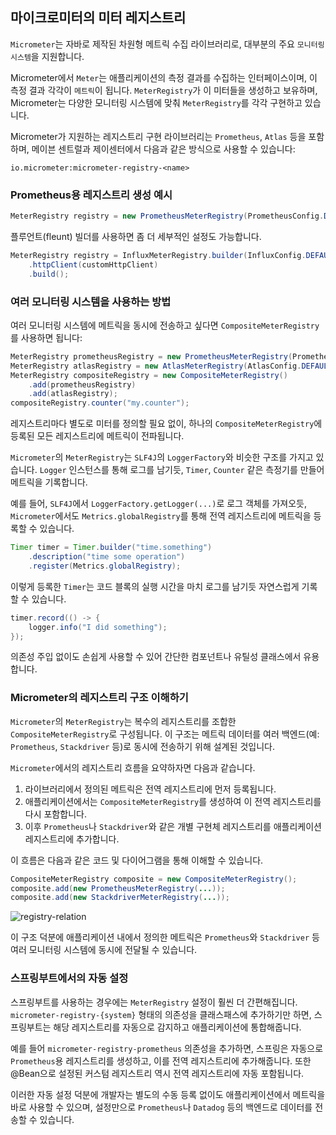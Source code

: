 ## 마이크로미터의 미터 레지스트리

`Micrometer`는 자바로 제작된 차원형 메트릭 수집 라이브러리로, 대부분의 주요 `모니터링 시스템`을 지원합니다.

Micrometer에서 `Meter`는 애플리케이션의 측정 결과를 수집하는 인터페이스이며, 이 측정 결과 각각이 `메트릭`이 됩니다. `MeterRegistry`가 이 미터들을 생성하고 보유하며, Micrometer는 다양한 모니터링 시스템에 맞춰 `MeterRegistry`를 각각 구현하고 있습니다.

Micrometer가 지원하는 레지스트리 구현 라이브러리는 `Prometheus`, `Atlas` 등을 포함하며, 메이븐 센트럴과 제이센터에서 다음과 같은 방식으로 사용할 수 있습니다:

```
io.micrometer:micrometer-registry-<name>
```


### Prometheus용 레지스트리 생성 예시

```java
MeterRegistry registry = new PrometheusMeterRegistry(PrometheusConfig.DEFAULT);
```

플루언트(fleunt) 빌더를 사용하면 좀 더 세부적인 설정도 가능합니다.

```java
MeterRegistry registry = InfluxMeterRegistry.builder(InfluxConfig.DEFAULT)
    .httpClient(customHttpClient)
    .build();
```

### 여러 모니터링 시스템을 사용하는 방법

여러 모니터링 시스템에 메트릭을 동시에 전송하고 싶다면 `CompositeMeterRegistry`를 사용하면 됩니다:

```java
MeterRegistry prometheusRegistry = new PrometheusMeterRegistry(PrometheusConfig.DEFAULT);
MeterRegistry atlasRegistry = new AtlasMeterRegistry(AtlasConfig.DEFAULT);
MeterRegistry compositeRegistry = new CompositeMeterRegistry()
    .add(prometheusRegistry)
    .add(atlasRegistry);
compositeRegistry.counter("my.counter");
```

레지스트리마다 별도로 미터를 정의할 필요 없이, 하나의 `CompositeMeterRegistry`에 등록된 모든 레지스트리에 메트릭이 전파됩니다.

`Micrometer`의 `MeterRegistry`는 `SLF4J`의 `LoggerFactory`와 비슷한 구조를 가지고 있습니다. `Logger` 인스턴스를 통해 로그를 남기듯, `Timer`, `Counter` 같은 측정기를 만들어 메트릭을 기록합니다.

예를 들어, `SLF4J`에서 `LoggerFactory.getLogger(...)`로 로그 객체를 가져오듯, `Micrometer`에서도 `Metrics.globalRegistry`를 통해 전역 레지스트리에 메트릭을 등록할 수 있습니다.

```java
Timer timer = Timer.builder("time.something")
    .description("time some operation")
    .register(Metrics.globalRegistry);
```

이렇게 등록한 `Timer`는 코드 블록의 실행 시간을 마치 로그를 남기듯 자연스럽게 기록할 수 있습니다.

```java
timer.record(() -> {
    logger.info("I did something");
});
```

의존성 주입 없이도 손쉽게 사용할 수 있어 간단한 컴포넌트나 유틸성 클래스에서 유용합니다.

### Micrometer의 레지스트리 구조 이해하기

`Micrometer`의 `MeterRegistry`는 복수의 레지스트리를 조합한 `CompositeMeterRegistry`로 구성됩니다. 이 구조는 메트릭 데이터를 여러 백엔드(예: `Prometheus`, `Stackdriver` 등)로 동시에 전송하기 위해 설계된 것입니다.

`Micrometer`에서의 레지스트리 흐름을 요약하자면 다음과 같습니다.

1. 라이브러리에서 정의된 메트릭은 전역 레지스트리에 먼저 등록됩니다.
2. 애플리케이션에서는 `CompositeMeterRegistry`를 생성하여 이 전역 레지스트리를 다시 포함합니다.
3. 이후 `Prometheus`나 `Stackdriver`와 같은 개별 구현체 레지스트리를 애플리케이션 레지스트리에 추가합니다.

이 흐름은 다음과 같은 코드 및 다이어그램을 통해 이해할 수 있습니다.

```java
CompositeMeterRegistry composite = new CompositeMeterRegistry();
composite.add(new PrometheusMeterRegistry(...));
composite.add(new StackdriverMeterRegistry(...));
```

![registry-relation](http://www.plantuml.com/plantuml/proxy?src=https://raw.githubusercontent.com/lcalmsky/lcalmsky/master/docs/blog/sre/registry-relation.puml)

이 구조 덕분에 애플리케이션 내에서 정의한 메트릭은 `Prometheus`와 `Stackdriver` 등 여러 모니터링 시스템에 동시에 전달될 수 있습니다.

### 스프링부트에서의 자동 설정
스프링부트를 사용하는 경우에는 `MeterRegistry` 설정이 훨씬 더 간편해집니다. `micrometer-registry-{system}` 형태의 의존성을 클래스패스에 추가하기만 하면, 스프링부트는 해당 레지스트리를 자동으로 감지하고 애플리케이션에 통합해줍니다.

예를 들어 `micrometer-registry-prometheus` 의존성을 추가하면, 스프링은 자동으로 `Prometheus`용 레지스트리를 생성하고, 이를 전역 레지스트리에 추가해줍니다. 또한 @Bean으로 설정된 커스텀 레지스트리 역시 전역 레지스트리에 자동 포함됩니다.

이러한 자동 설정 덕분에 개발자는 별도의 수동 등록 없이도 애플리케이션에서 메트릭을 바로 사용할 수 있으며, 설정만으로 `Prometheus`나 `Datadog` 등의 백엔드로 데이터를 전송할 수 있습니다.